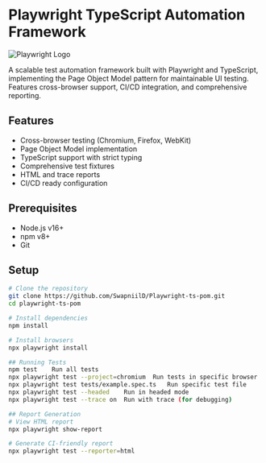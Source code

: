# Playwright TypeScript Automation Framework

![Playwright Logo](https://playwright.dev/img/playwright-logo.svg)

A scalable test automation framework built with Playwright and TypeScript, implementing the Page Object Model pattern for maintainable UI testing. Features cross-browser support, CI/CD integration, and comprehensive reporting.

## Features

- Cross-browser testing (Chromium, Firefox, WebKit)
- Page Object Model implementation
- TypeScript support with strict typing
- Comprehensive test fixtures
- HTML and trace reports
- CI/CD ready configuration

## Prerequisites

- Node.js v16+
- npm v8+
- Git

## Setup

```bash
# Clone the repository
git clone https://github.com/SwapniilD/Playwright-ts-pom.git
cd playwright-ts-pom

# Install dependencies
npm install

# Install browsers
npx playwright install

## Running Tests
npm test	Run all tests
npx playwright test --project=chromium	Run tests in specific browser
npx playwright test tests/example.spec.ts	Run specific test file
npx playwright test --headed	Run in headed mode
npx playwright test --trace on	Run with trace (for debugging)

## Report Generation
# View HTML report
npx playwright show-report

# Generate CI-friendly report
npx playwright test --reporter=html
